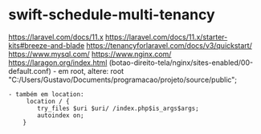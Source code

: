 # swift-schedule-multi-tenancy
 
https://laravel.com/docs/11.x
https://laravel.com/docs/11.x/starter-kits#breeze-and-blade
https://tenancyforlaravel.com/docs/v3/quickstart/
https://www.mysql.com/
https://www.nginx.com/
https://laragon.org/index.html (botao-direito-tela/nginx/sites-enabled/00-default.conf)
    - em root, altere:
        root "C:/Users/Gustavo/Documents/programacao/projeto/source/public";

    - também em location:
         location / {
            try_files $uri $uri/ /index.php$is_args$args;
		    autoindex on;
        }
